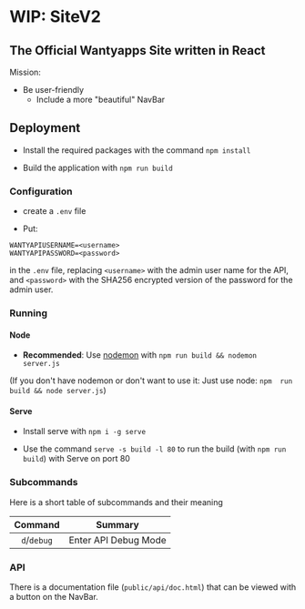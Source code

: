 # WIP: SiteV2

## The Official Wantyapps Site written in React

Mission:

- Be user-friendly
  - Include a more "beautiful" NavBar

## Deployment

* Install the required packages with the command `npm install`

* Build the application with `npm run build`

### Configuration

* create a `.env` file

* Put:

```env
WANTYAPIUSERNAME=<username>
WANTYAPIPASSWORD=<password>
```

in the `.env` file, replacing `<username>` with the admin user name for the API, and `<password>` with the SHA256 encrypted version of the password for the admin user.

### Running

#### Node

* **Recommended**: Use [nodemon](https://npmjs.com/package/nodemon)
with `npm run build && nodemon server.js`

(If you don't have nodemon or don't want to use it: Just use node: `npm 
run build && node server.js`)

#### Serve

* Install serve with `npm i -g serve`

* Use the command `serve -s build -l 80` to run the build (with `npm run 
build`)
with Serve on port 80

### Subcommands

Here is a short table of subcommands and their meaning

| Command | Summary |
| :-------: | :-------: |
| `d`/`debug` | Enter API Debug Mode |

### API

There is a documentation file (`public/api/doc.html`) that can be viewed with a button on the NavBar.
